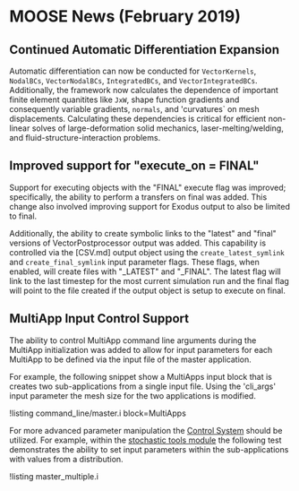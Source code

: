 # MOOSE News (February 2019)

## Continued Automatic Differentiation Expansion

Automatic differentiation can now be conducted for `VectorKernels`, `NodalBCs`,
`VectorNodalBCs`, `IntegratedBCs`, and `VectorIntegratedBCs`. Additionally, the
framework now calculates the dependence of important finite element quanitites
like `JxW`, shape function gradients and consequently variable gradients,
`normals`, and 'curvatures` on mesh displacements. Calculating these
dependencies is critical for efficient non-linear solves of large-deformation
solid mechanics, laser-melting/welding, and fluid-structure-interaction
problems.

## Improved support for "execute_on = FINAL"

Support for executing objects with the "FINAL" execute flag was improved; specifically, the ability
to perform a transfers on final was added. This change also involved improving support for Exodus
output to also be limited to final.

Additionally, the ability to create symbolic links to the "latest" and "final" versions of
VectorPostprocessor output was added. This capability is controlled via the [CSV.md] output object
using the `create_latest_symlink` and `create_final_symlink` input parameter flags. These flags,
when enabled, will create files with "_LATEST" and "_FINAL". The latest flag will link to the last
timestep for the most current simulation run and the final flag will point to the file created
if the output object is setup to execute on final.

## MultiApp Input Control Support

The ability to control MultiApp command line arguments during the MultiApp initialization was
added to allow for input parameters for each MultiApp to be defined via the input file of the
master application.

For example, the following snippet show a MultiApps input block that is creates two sub-applications
from a single input file. Using the 'cli_args' input parameter the mesh size for the two
applications is modified.

!listing command_line/master.i block=MultiApps

For more advanced parameter manipulation the [Control System](Controls/index.md) should be utilized.
For example, within the [stochastic tools module](stochastic_tools/index.md) the following test
demonstrates the ability to set input parameters within the sub-applications with values from a
distribution.

!listing master_multiple.i
